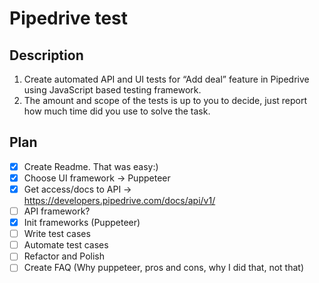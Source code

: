 # Pipedrive test

## Description

1. Create automated API and UI tests for “Add deal” feature in Pipedrive using JavaScript based testing framework.
2. The amount and scope of the tests is up to you to decide, just report how much time did you use to solve the task.

## Plan
- [x] Create Readme. That was easy:)
- [x] Choose UI framework -> Puppeteer
- [x] Get access/docs to API -> https://developers.pipedrive.com/docs/api/v1/
- [ ] API framework?
- [x] Init frameworks (Puppeteer)
- [ ] Write test cases
- [ ] Automate test cases
- [ ] Refactor and Polish
- [ ] Create FAQ (Why puppeteer, pros and cons, why I did that, not that)